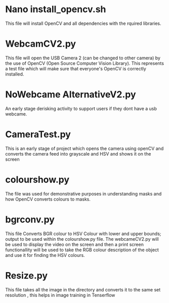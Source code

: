 # Nano install_opencv.sh
This file will install OpenCV and all dependencies with the rquired libraries. 
# WebcamCV2.py
This file will open the USB Camera 2 (can be changed to other camera) by the use of OpenCV (Open Source Computer Vision Library). This represents a test file which will make sure that everyone's OpenCV is correctly installed. 
# NoWebcame AlternativeV2.py
An early stage derisking activity to support users if they dont have a usb webcame. 
# CameraTest.py
This is an early stage of project which opens the camera using openCV and converts the camera feed into grayscale and HSV and shows it on the screen
# colourshow.py
The file was used for demonstrative purposes in understanding masks and how OpenCV converts colours to masks. 
# bgrconv.py
This file Converts BGR colour to HSV Colour with lower and upper bounds; output to be used within the colourshow.py file. 
The webcameCV2.py will be used to display the video on the screen and then a print screen functionallity will be used to take the RGB colour description of the object and use it for finding the HSV colours. 
# Resize.py
This file takes all the image in the directory and converts it to the same set resolution , this helps in image training in Tenserflow
